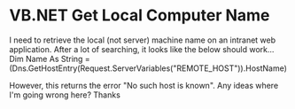 
# VB.NET Get Local Computer Name

I need to retrieve the local (not server) machine name on an intranet web application. After a lot of searching, it looks like the below should work...
Dim Name As String = (Dns.GetHostEntry(Request.ServerVariables("REMOTE_HOST")).HostName)

However, this returns the error "No such host is known". Any ideas where I'm going wrong here?
Thanks

        